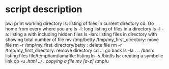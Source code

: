 # script description
pw: print working directory
ls: listing of files in current directory
cd: Go home from every where you are
ls -l: long listing of files in a directory
ls -l -a: listing a with including hidden files
ls -lan: listing files in directory with showing total number of file
mv /tmp/betty /tmp/my_first_directory: move file 
rm -r /tmp/my_first_directory/betty : delete file
rm -r /tmp/my_first_directory: remove directory
cd ..: go back
ls -la . .. /bash: listing files
file/temp/iam/iamafile: listing
ln -s /bin/ls __ls__: creating a symbolic link
cp -u *.html ../ : copying a file
mv [a-z]* /tmp/u 
